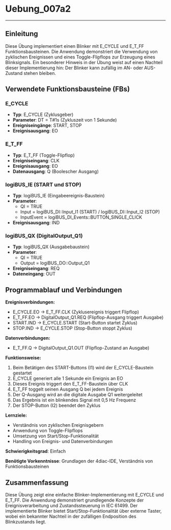 # Uebung_007a2

* * * * * * * * * *

## Einleitung
Diese Übung implementiert einen Blinker mit E_CYCLE und E_T_FF Funktionsbausteinen. Die Anwendung demonstriert die Verwendung von zyklischen Ereignissen und eines Toggle-Flipflops zur Erzeugung eines Blinksignals. Ein besonderer Hinweis in der Übung weist auf einen Nachteil dieser Implementierung hin: Der Blinker kann zufällig im AN- oder AUS-Zustand stehen bleiben.

## Verwendete Funktionsbausteine (FBs)

### E_CYCLE
- **Typ**: E_CYCLE (Zyklusgeber)
- **Parameter**: DT = T#1s (Zykluszeit von 1 Sekunde)
- **Ereigniseingänge**: START, STOP
- **Ereignisausgang**: EO

### E_T_FF
- **Typ**: E_T_FF (Toggle-Flipflop)
- **Ereigniseingang**: CLK
- **Ereignisausgang**: EO
- **Datenausgang**: Q (Boolescher Ausgang)

### logiBUS_IE (START und STOP)
- **Typ**: logiBUS_IE (Eingabeereignis-Baustein)
- **Parameter**: 
  - QI = TRUE
  - Input = logiBUS_DI::Input_I1 (START) / logiBUS_DI::Input_I2 (STOP)
  - InputEvent = logiBUS_DI_Events::BUTTON_SINGLE_CLICK
- **Ereignisausgang**: IND

### logiBUS_QX (DigitalOutput_Q1)
- **Typ**: logiBUS_QX (Ausgabebaustein)
- **Parameter**:
  - QI = TRUE
  - Output = logiBUS_DO::Output_Q1
- **Ereigniseingang**: REQ
- **Dateneingang**: OUT

## Programmablauf und Verbindungen

**Ereignisverbindungen:**
- E_CYCLE.EO → E_T_FF.CLK (Zyklusereignis triggert Flipflop)
- E_T_FF.EO → DigitalOutput_Q1.REQ (Flipflop-Ausgang triggert Ausgabe)
- START.IND → E_CYCLE.START (Start-Button startet Zyklus)
- STOP.IND → E_CYCLE.STOP (Stop-Button stoppt Zyklus)

**Datenverbindungen:**
- E_T_FF.Q → DigitalOutput_Q1.OUT (Flipflop-Zustand an Ausgabe)

**Funktionsweise:**
1. Beim Betätigen des START-Buttons (I1) wird der E_CYCLE-Baustein gestartet
2. E_CYCLE generiert alle 1 Sekunde ein Ereignis an EO
3. Dieses Ereignis triggert den E_T_FF-Baustein über CLK
4. E_T_FF toggelt seinen Ausgang Q bei jedem Ereignis
5. Der Q-Ausgang wird an die digitale Ausgabe Q1 weitergeleitet
6. Das Ergebnis ist ein blinkendes Signal mit 0,5 Hz Frequenz
7. Der STOP-Button (I2) beendet den Zyklus

**Lernziele:**
- Verständnis von zyklischen Ereignisgebern
- Anwendung von Toggle-Flipflops
- Umsetzung von Start/Stop-Funktionalität
- Handling von Ereignis- und Datenverbindungen

**Schwierigkeitsgrad**: Einfach

**Benötigte Vorkenntnisse**: Grundlagen der 4diac-IDE, Verständnis von Funktionsbausteinen

## Zusammenfassung
Diese Übung zeigt eine einfache Blinker-Implementierung mit E_CYCLE und E_T_FF. Die Anwendung demonstriert grundlegende Konzepte der Ereignisverarbeitung und Zustandssteuerung in IEC 61499. Der implementierte Blinker bietet Start/Stop-Funktionalität über externe Taster, wobei ein bekannter Nachteil in der zufälligen Endposition des Blinkzustands liegt.